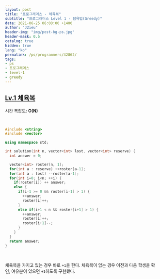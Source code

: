 ```yaml
---
layout: post
title: "프로그래머스 - 체육복"
subtitle: "프로그래머스 Level 1 - 탐욕법(Greedy)"
date: 2021-06-25 06:00:00 +1400
author: "J2ieu"
header-img: "img/post-bg-ps.jpg"
header-mask: 0.6
catalog: true
hidden: true
lang: "ko"
permalink: /ps/programmers/42862/
tags:
- ps
- 프로그래머스
- level-1
- greedy
---
```


## [Lv.1 체육복](https://programmers.co.kr/learn/courses/30/lessons/42862)

시간 복잡도: **O(N)**

<br> 

```cpp
#include <string>
#include <vector>

using namespace std;

int solution(int n, vector<int> lost, vector<int> reserve) {
  int answer = 0;

  vector<int> roster(n, 1);
  for(int a : reserve) ++roster[a-1];
  for(int a : lost) --roster[a-1];
  for(int i=0; i<n; ++i) {
    if(roster[i]) ++ answer;
    else {
      if(i-1 >= 0 && roster[i-1] > 1) {
        ++answer;
        roster[i]++;
      }
      else if(i+1 < n && roster[i+1] > 1) {
        ++answer;
        roster[i]++;
        roster[i+1]--;
      }
    }
  }
  return answer;
}
```

<br>

체육복을 가지고 있는 경우 바로 `+1`을 한다. 체육복이 없는 경우 이전과 다음 학생을 확인, 여유분이 있으면 `+1`하도록 구현했다.